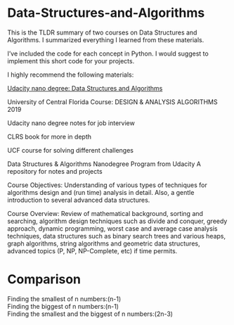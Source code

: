 Data-Structures-and-Algorithms
==============================

This is the TLDR summary of two courses on Data Structures and Algorithms. I
summarized everything I learned from these materials.

I’ve included the code for each concept in Python. I would suggest to implement
this short code for your projects.

I highly recommend the following materials:

[Udacity nano degree: Data Structures and
Algorithms](https://www.udacity.com/course/data-structures-and-algorithms-nanodegree--nd256)

University of Central Florida Course: DESIGN & ANALYSIS ALGORITHMS 2019

Udacity nano degree notes for job interview

CLRS book for more in depth

UCF course for solving different challenges

Data Structures & Algorithms Nanodegree Program from Udacity A repository for
notes and projects

Course Objectives: Understanding of various types of techniques for algorithms
design and (run time) analysis in detail. Also, a gentle introduction to several
advanced data structures.

Course Overview: Review of mathematical background, sorting and searching,
algorithm design techniques such as divide and conquer, greedy approach, dynamic
programming, worst case and average case analysis techniques, data structures
such as binary search trees and various heaps, graph algorithms, string
algorithms and geometric data structures, advanced topics (P, NP, NP-Complete,
etc) if time permits.

Comparison
==============================
Finding the smallest of n numbers:(n-1)   
Finding the biggest of n numbers:(n-1)   
Finding the smallest and the biggest of n numbers:(2n-3)   
